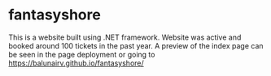 # fantasyshore
This is a website built using .NET framework.
Website was active and booked around 100 tickets in the past year.
A preview of the index page can be seen in the page deployment or going to
https://balunairv.github.io/fantasyshore/

